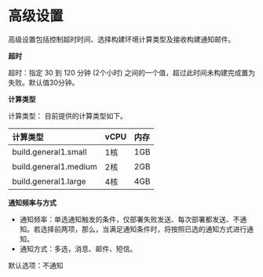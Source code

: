 # 高级设置

高级设置包括控制超时时间、选择构建环境计算类型及接收构建通知邮件。

**超时**

超时：指定 30 到 120 分钟 (2个小时) 之间的一个值，超过此时间未构建完成置为失败。默认值30分钟。

**计算类型**

计算类型： 目前提供的计算类型如下。

| 计算类型 | vCPU | 内存 |
| :- | :- | :- |
| build.general1.small | 1核 | 1GB |
| build.general1.medium | 2核 | 2GB |
| build.general1.large | 4核 | 4GB |

**通知频率与方式**

- 通知频率：单选通知触发的条件，仅部署失败发送、每次部署都发送、不通知。若选择前两项，那么，当满足通知条件时，将按照已选的通知方式进行通知。
- 通知方式：多选，消息、邮件、短信。

默认选项：不通知
